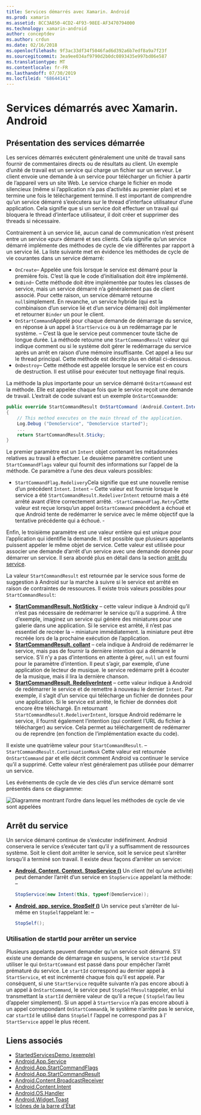 ```yaml
---
title: Services démarrés avec Xamarin. Android
ms.prod: xamarin
ms.assetid: 8CC3A850-4CD2-4F93-98EE-AF3470794000
ms.technology: xamarin-android
author: conceptdev
ms.author: crdun
ms.date: 02/16/2018
ms.openlocfilehash: 9f3ac33df34f5046fad6d392a6b7edf8a9a7f23f
ms.sourcegitcommit: 3ea9ee034af9790d2b0dc0893435e997bd06e587
ms.translationtype: MT
ms.contentlocale: fr-FR
ms.lasthandoff: 07/30/2019
ms.locfileid: "68644141"
---
```

# <a name="started-services-with-xamarinandroid"></a>Services démarrés avec Xamarin. Android

## <a name="started-services-overview"></a>Présentation des services démarrée

Les services démarrés exécutent généralement une unité de travail sans fournir de commentaires directs ou de résultats au client. Un exemple d’unité de travail est un service qui charge un fichier sur un serveur. Le client envoie une demande à un service pour télécharger un fichier à partir de l’appareil vers un site Web. Le service charge le fichier en mode silencieux (même si l’application n’a pas d’activités au premier plan) et se termine une fois le téléchargement terminé. Il est important de comprendre qu’un service démarré s’exécutera sur le thread d’interface utilisateur d’une application. Cela signifie que si un service doit effectuer un travail qui bloquera le thread d’interface utilisateur, il doit créer et supprimer des threads si nécessaire.

Contrairement à un service lié, aucun canal de communication n’est présent entre un service «pur» démarré et ses clients. Cela signifie qu’un service démarré implémente des méthodes de cycle de vie différentes par rapport à un service lié. La liste suivante met en évidence les méthodes de cycle de vie courantes dans un service démarré:

- `OnCreate`&ndash; Appelée une fois lorsque le service est démarré pour la première fois. C’est là que le code d’initialisation doit être implémenté.
- `OnBind`&ndash; Cette méthode doit être implémentée par toutes les classes de service, mais un service démarré n’a généralement pas de client associé. Pour cette raison, un service démarré retourne `null`simplement. En revanche, un service hybride (qui est la combinaison d’un service lié et d’un service démarré) doit implémenter et retourner `Binder` un pour le client.
- `OnStartCommand`Appelé pour chaque demande de démarrage du service, en réponse à un appel à `StartService` ou à un redémarrage par le système. &ndash; C’est là que le service peut commencer toute tâche de longue durée. La méthode retourne une `StartCommandResult` valeur qui indique comment ou si le système doit gérer le redémarrage du service après un arrêt en raison d’une mémoire insuffisante. Cet appel a lieu sur le thread principal. Cette méthode est décrite plus en détail ci-dessous.
- `OnDestroy`&ndash; Cette méthode est appelée lorsque le service est en cours de destruction. Il est utilisé pour exécuter tout nettoyage final requis.

La méthode la plus importante pour un service démarré `OnStartCommand` est la méthode. Elle est appelée chaque fois que le service reçoit une demande de travail. L’extrait de code suivant est un exemple `OnStartCommand`de: 

```csharp
public override StartCommandResult OnStartCommand (Android.Content.Intent intent, StartCommandFlags flags, int startId)
{
    // This method executes on the main thread of the application.
    Log.Debug ("DemoService", "DemoService started");
    ...
    return StartCommandResult.Sticky;
}
```

Le premier paramètre est un `Intent` objet contenant les métadonnées relatives au travail à effectuer. Le deuxième paramètre contient une `StartCommandFlags` valeur qui fournit des informations sur l’appel de la méthode. Ce paramètre a l’une des deux valeurs possibles:

- `StartCommandFlag.Redelivery`Cela signifie que est une nouvelle remise d’un précédent `Intent`. `Intent` &ndash; Cette valeur est fournie lorsque le service a été `StartCommandResult.RedeliverIntent` retourné mais a été arrêté avant d’être correctement arrêté.
-`StartCommandFlag.Retry`Cette valeur est reçue lorsqu’un appel `OnStartCommand` précédent a échoué et que Android tente de redémarrer le service avec le même objectif que la tentative précédente qui a échoué. &dash;
 
Enfin, le troisième paramètre est une valeur entière qui est unique pour l’application qui identifie la demande. Il est possible que plusieurs appelants puissent appeler le même objet de service. Cette valeur est utilisée pour associer une demande d’arrêt d’un service avec une demande donnée pour démarrer un service. Il sera abordé plus en détail dans la section [arrêt du service](#Stopping_the_Service). 

La valeur `StartCommandResult` est retournée par le service sous forme de suggestion à Android sur la marche à suivre si le service est arrêté en raison de contraintes de ressources. Il existe trois valeurs possibles pour `StartCommandResult`:

- **[StartCommandResult. NotSticky](xref:Android.App.StartCommandResult.NotSticky)** &ndash; cette valeur indique à Android qu’il n’est pas nécessaire de redémarrer le service qu’il a supprimé. À titre d’exemple, imaginez un service qui génère des miniatures pour une galerie dans une application. Si le service est arrêté, il n’est pas essentiel de recréer la &ndash; miniature immédiatement. la miniature peut être recréée lors de la prochaine exécution de l’application.
- **[StartCommandResult. collant](xref:Android.App.StartCommandResult.Sticky)** &ndash; cela indique à Android de redémarrer le service, mais pas de fournir la dernière intention qui a démarré le service. S’il n’y a pas d’intentions en attente à gérer, `null` un est fourni pour le paramètre d’intention. Il peut s’agir, par exemple, d’une application de lecteur de musique. le service redémarre prêt à écouter de la musique, mais il lira la dernière chanson.
- **[StartCommandResult. RedeliverIntent](xref:Android.App.StartCommandResult.RedeliverIntent)** &ndash; cette valeur indique à Android de redémarrer le service et de remettre à nouveau le dernier `Intent`. Par exemple, il s’agit d’un service qui télécharge un fichier de données pour une application. Si le service est arrêté, le fichier de données doit encore être téléchargé. En retournant `StartCommandResult.RedeliverIntent`, lorsque Android redémarre le service, il fournit également l’intention (qui contient l’URL du fichier à télécharger) au service. Cela permet au téléchargement de redémarrer ou de reprendre (en fonction de l’implémentation exacte du code).

Il existe une quatrième valeur pour `StartCommandResult`. &ndash; `StartCommandResult.ContinuationMask` Cette valeur est retournée `OnStartCommand` par et elle décrit comment Android va continuer le service qu’il a supprimé. Cette valeur n’est généralement pas utilisée pour démarrer un service.

Les événements de cycle de vie des clés d’un service démarré sont présentés dans ce diagramme: 

![Diagramme montrant l’ordre dans lequel les méthodes de cycle de vie sont appelées](started-services-images/started-service-01.png "Diagramme montrant l’ordre dans lequel les méthodes de cycle de vie sont appelées.")

<a name="Stopping_the_Service" />

## <a name="stopping-the-service"></a>Arrêt du service

Un service démarré continue de s’exécuter indéfiniment. Android conservera le service s’exécuter tant qu’il y a suffisamment de ressources système. Soit le client doit arrêter le service, soit le service peut s’arrêter lorsqu’il a terminé son travail. Il existe deux façons d’arrêter un service: 

- **[Android. Content. Context. StopService ()](xref:Android.Content.Context.StopService*)** Un client (tel qu’une activité) peut demander l’arrêt d’un service en `StopService` appelant la méthode: &ndash;

    ```csharp
    StopService(new Intent(this, typeof(DemoService));
    ```

- **[Android. app. service. StopSelf ()](xref:Android.App.Service.StopSelf*)** Un service peut s’arrêter de lui-même en `StopSelf`appelant le: &ndash;

    ```csharp
    StopSelf();
    ```

### <a name="using-startid-to-stop-a-service"></a>Utilisation de startId pour arrêter un service

Plusieurs appelants peuvent demander qu’un service soit démarré. S’il existe une demande de démarrage en suspens, le service `startId` peut utiliser le qui `OnStartCommand` est passé dans pour empêcher l’arrêt prématuré du service. Le `startId` correspond au dernier appel à `StartService`, et est incrémenté chaque fois qu’il est appelé. Par conséquent, si une `StartService` requête suivante n’a pas encore abouti à un appel à `OnStartCommand`, le service peut `StopSelfResult`appeler, en lui transmettant la `startId` dernière valeur de qu’il a reçue ( `StopSelf`au lieu d’appeler simplement). Si un appel à `StartService` n’a pas encore abouti à un appel correspondant `OnStartCommand`à, le système n’arrête pas le service, car `startId` le utilisé dans `StopSelf` l’appel ne correspond pas à l' `StartService` appel le plus récent.

## <a name="related-links"></a>Liens associés

- [StartedServicesDemo (exemple)](https://docs.microsoft.com/samples/xamarin/monodroid-samples/applicationfundamentals-servicesamples-startedservicesdemo)
- [Android.App.Service](xref:Android.App.Service)
- [Android.App.StartCommandFlags](xref:Android.App.StartCommandFlags)
- [Android.App.StartCommandResult](xref:Android.App.StartCommandResult)
- [Android.Content.BroadcastReceiver](xref:Android.Content.BroadcastReceiver)
- [Android.Content.Intent](xref:Android.Content.Intent)
- [Android.OS.Handler](xref:Android.OS.Handler)
- [Android.Widget.Toast](xref:Android.Widget.Toast)
- [Icônes de la barre d’État](https://developer.android.com/guide/practices/ui_guidelines/icon_design_status_bar.html)

